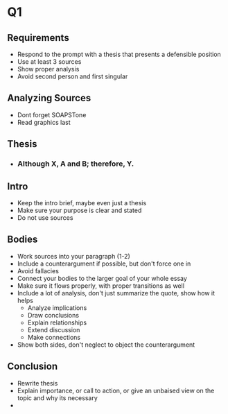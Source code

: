 # Q1
## Requirements
- Respond to the prompt with a thesis that presents a defensible position
- Use at least 3 sources
- Show proper analysis
- Avoid second person and first singular

## Analyzing Sources
- Dont forget SOAPSTone
- Read graphics last

## Thesis
- ### Although **X**, **A** and **B**; therefore, **Y**.

## Intro
- Keep the intro brief, maybe even just a thesis
- Make sure your purpose is clear and stated
- Do not use sources

## Bodies
- Work sources into your paragraph (1-2)
- Include a counterargument if possible, but don't force one in
- Avoid fallacies
- Connect your bodies to the larger goal of your whole essay
- Make sure it flows properly, with proper transitions as well
- Include a lot of analysis, don't just summarize the quote, show how it helps
	- Analyze implications
	- Draw conclusions
	- Explain relationships
	- Extend discussion
	- Make connections 
- Show both sides, don't neglect to object the counterargument

## Conclusion
- Rewrite thesis
- Explain importance, or call to action, or give an unbaised view on the topic and why its necessary
- 